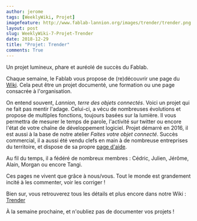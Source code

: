 ```yaml
---
author: jerome
tags: [WeeklyWiki, Projet]
imagefeature: http://www.fablab-lannion.org/images/trender/trender.png
layout: post
slug: WeeklyWiki-7-Projet-Trender
date: 2018-12-29
title: "Projet: Trender"
comments: True
---
```


Un projet lumineux, phare et auréolé de succès du Fablab.

Chaque semaine, le Fablab vous propose de (re)découvrir une page du [Wiki](https://wiki.fablab-lannion.org). Cela peut être un projet documenté, une formation ou une page consacrée à l'organisation.

On entend souvent, *Lannion, terre des objets connectés*. Voici un projet qui ne fait pas mentir l'adage. Celui-ci, a vécu de nombreuses évolutions et propose de multiples fonctions, toujours basées sur la lumière.
Il vous permettra de mesurer le temps de parole, l'activité sur twitter ou encore l'état de votre chaîne de développement logiciel.
Projet démarré en 2016, il est aussi à la base de notre atelier *Faites votre objet connecté*.
Succès commercial, il a aussi été vendu clefs en main à de nombreuse entreprises du territoire, et dispose de sa propre [page d'aide](http://www.fablab-lannion.org/trender/).

Au fil du temps, il a fédéré de nombreux membres : Cédric, Julien, Jérôme, Alain, Morgan ou encore Tangi.

Ces pages ne vivent que grâce à nous/vous. Tout le monde est grandement incité à les commenter, voir les corriger !

Bien sur, vous retrouverez tous les détails et plus encore dans notre Wiki : [Trender](https://wiki.fablab-lannion.org/index.php?title=Trender)

À la semaine prochaine, et n'oubliez pas de documenter vos projets !

